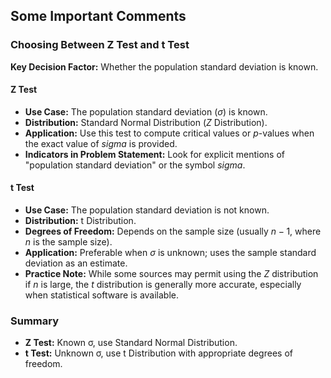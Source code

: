 ## Some Important Comments

### Choosing Between Z Test and t Test

**Key Decision Factor:** Whether the population standard deviation is known.

#### Z Test

- **Use Case:** The population standard deviation ($\sigma$) is known.
- **Distribution:** Standard Normal Distribution ($Z$ Distribution).
- **Application:** Use this test to compute critical values or $p$-values when the exact value of $sigma$ is provided.
- **Indicators in Problem Statement:** Look for explicit mentions of "population standard deviation" or the symbol $sigma$.

#### t Test

- **Use Case:** The population standard deviation is not known.
- **Distribution:** t Distribution.
- **Degrees of Freedom:** Depends on the sample size (usually $n-1$, where $n$ is the sample size).
- **Application:** Preferable when $\sigma$ is unknown; uses the sample standard deviation as an estimate.
- **Practice Note:** While some sources may permit using the $Z$ distribution if $n$ is large, the $t$ distribution is generally more accurate, especially when statistical software is available.

### Summary

- **Z Test:** Known σ, use Standard Normal Distribution.
- **t Test:** Unknown σ, use t Distribution with appropriate degrees of freedom.